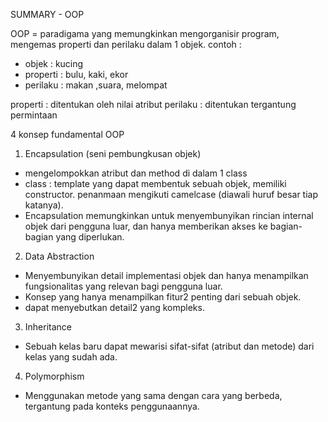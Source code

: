 SUMMARY - OOP

OOP = paradigama yang memungkinkan mengorganisir program, mengemas properti dan perilaku dalam 1 objek. contoh :
- objek : kucing
- properti : bulu, kaki, ekor
- perilaku : makan ,suara, melompat

properti : ditentukan oleh nilai atribut
perilaku : ditentukan tergantung permintaan

4 konsep fundamental OOP
1. Encapsulation (seni pembungkusan objek)
- mengelompokkan atribut dan method di dalam 1 class
- class : template yang dapat membentuk sebuah objek, memiliki constructor. penanmaan mengikuti camelcase (diawali huruf besar tiap katanya).
- Encapsulation memungkinkan untuk menyembunyikan rincian internal objek dari pengguna luar, dan hanya memberikan akses ke bagian-bagian yang diperlukan.

2. Data Abstraction 
- Menyembunyikan detail implementasi objek dan hanya menampilkan fungsionalitas yang relevan bagi pengguna luar.
- Konsep yang hanya menampilkan fitur2 penting dari sebuah objek. 
- dapat menyebutkan detail2 yang kompleks.

3. Inheritance
- Sebuah kelas baru dapat mewarisi sifat-sifat (atribut dan metode) dari kelas yang sudah ada. 

4. Polymorphism
- Menggunakan metode yang sama dengan cara yang berbeda, tergantung pada konteks penggunaannya. 
